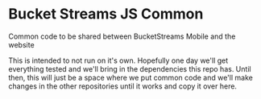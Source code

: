 # Bucket Streams JS Common

Common code to be shared between BucketStreams Mobile and the website

This is intended to not run on it's own. Hopefully one day we'll get
everything tested and we'll bring in the dependencies this repo has.
Until then, this will just be a space where we put common code and
we'll make changes in the other repositories until it works and copy
it over here.